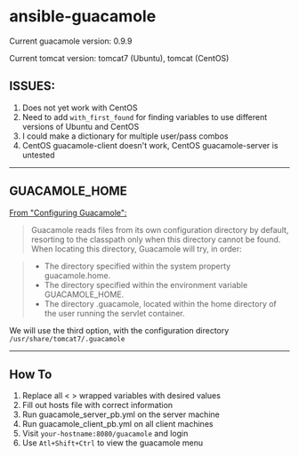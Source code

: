 # ansible-guacamole

Current guacamole version: 0.9.9

Current tomcat version: tomcat7 (Ubuntu), tomcat (CentOS)

## ISSUES:

1. Does not yet work with CentOS
2. Need to add `with_first_found` for finding variables to use different versions of Ubuntu and CentOS
3. I could make a dictionary for multiple user/pass combos
4. CentOS guacamole-client doesn't work, CentOS guacamole-server is untested

----------------------------------------------------------------------------------
## GUACAMOLE_HOME

[From "Configuring Guacamole":](http://guacamole.incubator.apache.org/doc/gug/configuring-guacamole.html)
> Guacamole reads files from its own configuration directory by default, resorting to the classpath only when this directory cannot be found. When locating this directory, Guacamole will try, in order:

>	- The directory specified within the system property guacamole.home.
>	- The directory specified within the environment variable GUACAMOLE_HOME.
>	- The directory .guacamole, located within the home directory of the user running the servlet container.

We will use the third option, with the configuration directory `/usr/share/tomcat7/.guacamole`

----------------------------------------------------------------------------------
## How To

1. Replace all < > wrapped variables with desired values
2. Fill out hosts file with correct information
3. Run guacamole_server_pb.yml on the server machine
4. Run guacamole_client_pb.yml on all client machines
5. Visit `your-hostname:8080/guacamole` and login
6. Use `Atl+Shift+Ctrl` to view the guacamole menu
